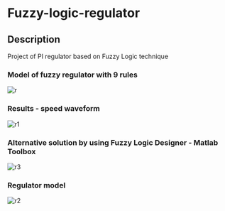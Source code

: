 # Fuzzy-logic-regulator

## Description 

Project of PI regulator based on Fuzzy Logic technique

### Model of fuzzy regulator with 9 rules
![r](https://user-images.githubusercontent.com/84718240/123265100-fb6bf180-d4fa-11eb-985c-ee8dc1c35107.png)

### Results - speed waveform
![r1](https://user-images.githubusercontent.com/84718240/123265318-353cf800-d4fb-11eb-8c26-5a71cff67e43.png)

### Alternative solution by using Fuzzy Logic Designer - Matlab Toolbox 
![r3](https://user-images.githubusercontent.com/84718240/123265689-9664cb80-d4fb-11eb-8b82-1b741bdb1b95.png)

### Regulator model
![r2](https://user-images.githubusercontent.com/84718240/123265556-77663980-d4fb-11eb-8514-9e1c674bbb5a.png)


